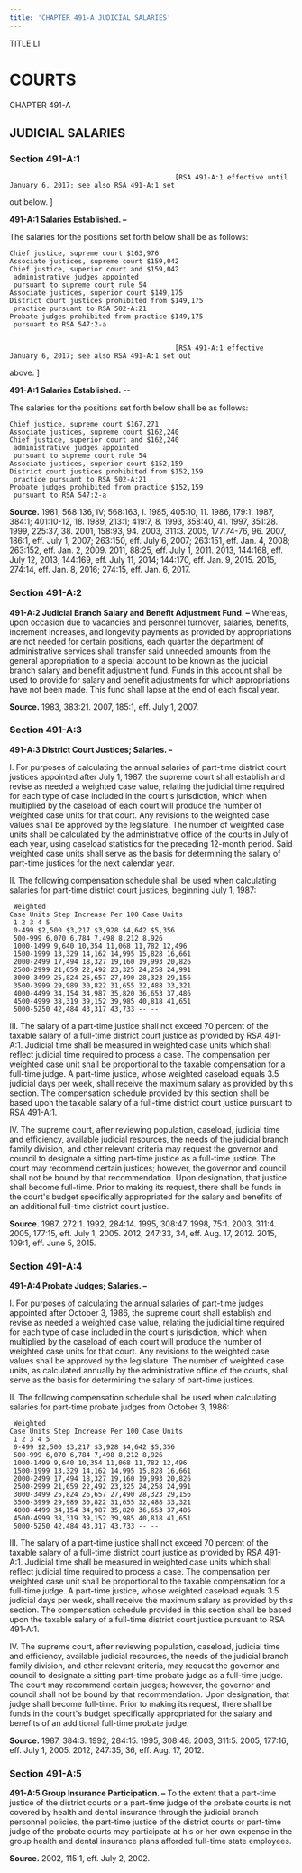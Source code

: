 ```yaml
---
title: 'CHAPTER 491-A JUDICIAL SALARIES'
---
```


TITLE LI
                                             
COURTS
=========

CHAPTER 491-A
                                             
JUDICIAL SALARIES
-----------------

### Section 491-A:1


                                             


                                             [RSA 491-A:1 effective until January 6, 2017; see also RSA 491-A:1 set
out below.
                                             ]

 **491-A:1 Salaries Established. –**
                                             
 The salaries for the positions set forth below shall be as follows:

    Chief justice, supreme court $163,976 
    Associate justices, supreme court $159,042 
    Chief justice, superior court and $159,042 
     administrative judges appointed 
     pursuant to supreme court rule 54 
    Associate justices, superior court $149,175 
    District court justices prohibited from $149,175 
     practice pursuant to RSA 502-A:21 
    Probate judges prohibited from practice $149,175 
     pursuant to RSA 547:2-a 


                                             [RSA 491-A:1 effective January 6, 2017; see also RSA 491-A:1 set out
above.
                                             ]


                                             
**491-A:1 Salaries Established.** --
                                             
 The salaries for the positions set forth below shall be as follows:

    Chief justice, supreme court $167,271 
    Associate justices, supreme court $162,240  
    Chief justice, superior court and $162,240 
     administrative judges appointed 
     pursuant to supreme court rule 54 
    Associate justices, superior court $152,159 
    District court justices prohibited from $152,159 
     practice pursuant to RSA 502-A:21 
    Probate judges prohibited from practice $152,159 
     pursuant to RSA 547:2-a 

**Source.** 1981, 568:136, IV; 568:163, I. 1985, 405:10, 11. 1986,
179:1. 1987, 384:1; 401:10-12, 18. 1989, 213:1; 419:7, 8. 1993, 358:40,
41. 1997, 351:28. 1999, 225:37, 38. 2001, 158:93, 94. 2003, 311:3. 2005,
177:74-76, 96. 2007, 186:1, eff. July 1, 2007; 263:150, eff. July 6,
2007; 263:151, eff. Jan. 4, 2008; 263:152, eff. Jan. 2, 2009. 2011,
88:25, eff. July 1, 2011. 2013, 144:168, eff. July 12, 2013; 144:169,
eff. July 11, 2014; 144:170, eff. Jan. 9, 2015. 2015, 274:14, eff. Jan.
8, 2016; 274:15, eff. Jan. 6, 2017.

### Section 491-A:2

 **491-A:2 Judicial Branch Salary and Benefit Adjustment Fund. –**
Whereas, upon occasion due to vacancies and personnel turnover,
salaries, benefits, increment increases, and longevity payments as
provided by appropriations are not needed for certain positions, each
quarter the department of administrative services shall transfer said
unneeded amounts from the general appropriation to a special account to
be known as the judicial branch salary and benefit adjustment fund.
Funds in this account shall be used to provide for salary and benefit
adjustments for which appropriations have not been made. This fund shall
lapse at the end of each fiscal year.

**Source.** 1983, 383:21. 2007, 185:1, eff. July 1, 2007.

### Section 491-A:3

 **491-A:3 District Court Justices; Salaries. –**
                                             
 I. For purposes of calculating the annual salaries of part-time
district court justices appointed after July 1, 1987, the supreme court
shall establish and revise as needed a weighted case value, relating the
judicial time required for each type of case included in the court's
jurisdiction, which when multiplied by the caseload of each court will
produce the number of weighted case units for that court. Any revisions
to the weighted case values shall be approved by the legislature. The
number of weighted case units shall be calculated by the administrative
office of the courts in July of each year, using caseload statistics for
the preceding 12-month period. Said weighted case units shall serve as
the basis for determining the salary of part-time justices for the next
calendar year.
                                             
 II. The following compensation schedule shall be used when
calculating salaries for part-time district court justices, beginning
July 1, 1987:

     Weighted 
    Case Units Step Increase Per 100 Case Units 
     1 2 3 4 5 
     0-499 $2,500 $3,217 $3,928 $4,642 $5,356
     500-999 6,070 6,784 7,498 8,212 8,926
     1000-1499 9,640 10,354 11,068 11,782 12,496
     1500-1999 13,329 14,162 14,995 15,828 16,661
     2000-2499 17,494 18,327 19,160 19,993 20,826
     2500-2999 21,659 22,492 23,325 24,258 24,991
     3000-3499 25,824 26,657 27,490 28,323 29,156
     3500-3999 29,989 30,822 31,655 32,488 33,321
     4000-4499 34,154 34,987 35,820 36,653 37,486
     4500-4999 38,319 39,152 39,985 40,818 41,651
     5000-5250 42,484 43,317 43,733 -- -- 


                                             
 III. The salary of a part-time justice shall not exceed 70 percent
of the taxable salary of a full-time district court justice as provided
by RSA 491-A:1. Judicial time shall be measured in weighted case units
which shall reflect judicial time required to process a case. The
compensation per weighted case unit shall be proportional to the taxable
compensation for a full-time judge. A part-time justice, whose weighted
caseload equals 3.5 judicial days per week, shall receive the maximum
salary as provided by this section. The compensation schedule provided
by this section shall be based upon the taxable salary of a full-time
district court justice pursuant to RSA 491-A:1.
                                             
 IV. The supreme court, after reviewing population, caseload,
judicial time and efficiency, available judicial resources, the needs of
the judicial branch family division, and other relevant criteria may
request the governor and council to designate a sitting part-time
justice as a full-time justice. The court may recommend certain
justices; however, the governor and council shall not be bound by that
recommendation. Upon designation, that justice shall become full-time.
Prior to making its request, there shall be funds in the court's budget
specifically appropriated for the salary and benefits of an additional
full-time district court justice.

**Source.** 1987, 272:1. 1992, 284:14. 1995, 308:47. 1998, 75:1. 2003,
311:4. 2005, 177:15, eff. July 1, 2005. 2012, 247:33, 34, eff. Aug. 17,
2012. 2015, 109:1, eff. June 5, 2015.

### Section 491-A:4

 **491-A:4 Probate Judges; Salaries. –**
                                             
 I. For purposes of calculating the annual salaries of part-time
judges appointed after October 3, 1986, the supreme court shall
establish and revise as needed a weighted case value, relating the
judicial time required for each type of case included in the court's
jurisdiction, which when multiplied by the caseload of each court will
produce the number of weighted case units for that court. Any revisions
to the weighted case values shall be approved by the legislature. The
number of weighted case units, as calculated annually by the
administrative office of the courts, shall serve as the basis for
determining the salary of part-time justices.
                                             
 II. The following compensation schedule shall be used when
calculating salaries for part-time probate judges from October 3, 1986:

     Weighted 
    Case Units Step Increase Per 100 Case Units 
     1 2 3 4 5 
     0-499 $2,500 $3,217 $3,928 $4,642 $5,356
     500-999 6,070 6,784 7,498 8,212 8,926
     1000-1499 9,640 10,354 11,068 11,782 12,496
     1500-1999 13,329 14,162 14,995 15,828 16,661
     2000-2499 17,494 18,327 19,160 19,993 20,826
     2500-2999 21,659 22,492 23,325 24,258 24,991
     3000-3499 25,824 26,657 27,490 28,323 29,156
     3500-3999 29,989 30,822 31,655 32,488 33,321
     4000-4499 34,154 34,987 35,820 36,653 37,486
     4500-4999 38,319 39,152 39,985 40,818 41,651
     5000-5250 42,484 43,317 43,733 -- -- 


                                             
 III. The salary of a part-time justice shall not exceed 70 percent
of the taxable salary of a full-time district court justice as provided
by RSA 491-A:1. Judicial time shall be measured in weighted case units
which shall reflect judicial time required to process a case. The
compensation per weighted case unit shall be proportional to the taxable
compensation for a full-time judge. A part-time justice, whose weighted
caseload equals 3.5 judicial days per week, shall receive the maximum
salary as provided by this section. The compensation schedule provided
in this section shall be based upon the taxable salary of a full-time
district court justice pursuant to RSA 491-A:1.
                                             
 IV. The supreme court, after reviewing population, caseload,
judicial time and efficiency, available judicial resources, the needs of
the judicial branch family division, and other relevant criteria, may
request the governor and council to designate a sitting part-time
probate judge as a full-time judge. The court may recommend certain
judges; however, the governor and council shall not be bound by that
recommendation. Upon designation, that judge shall become full-time.
Prior to making its request, there shall be funds in the court's budget
specifically appropriated for the salary and benefits of an additional
full-time probate judge.

**Source.** 1987, 384:3. 1992, 284:15. 1995, 308:48. 2003, 311:5. 2005,
177:16, eff. July 1, 2005. 2012, 247:35, 36, eff. Aug. 17, 2012.

### Section 491-A:5

 **491-A:5 Group Insurance Participation. –** To the extent that a
part-time justice of the district courts or a part-time judge of the
probate courts is not covered by health and dental insurance through the
judicial branch personnel policies, the part-time justice of the
district courts or part-time judge of the probate courts may participate
at his or her own expense in the group health and dental insurance plans
afforded full-time state employees.

**Source.** 2002, 115:1, eff. July 2, 2002.
